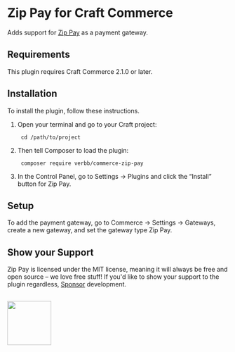 # Zip Pay for Craft Commerce

Adds support for [Zip Pay](https://zip.co/) as a payment gateway.

## Requirements

This plugin requires Craft Commerce 2.1.0 or later.

## Installation

To install the plugin, follow these instructions.

1. Open your terminal and go to your Craft project:

        cd /path/to/project

2. Then tell Composer to load the plugin:

        composer require verbb/commerce-zip-pay

3. In the Control Panel, go to Settings → Plugins and click the “Install” button for Zip Pay.

## Setup

To add the payment gateway, go to Commerce → Settings → Gateways, create a new gateway, and set the gateway type Zip Pay.

## Show your Support

Zip Pay is licensed under the MIT license, meaning it will always be free and open source – we love free stuff! If you'd like to show your support to the plugin regardless, [Sponsor](https://github.com/sponsors/verbb) development.

<h2></h2>

<a href="https://verbb.io" target="_blank">
  <img width="100" src="https://verbb.io/assets/img/verbb-pill.svg">
</a>

